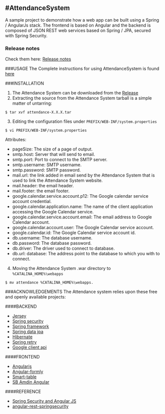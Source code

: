 #AttendanceSystem
---

A sample project to demonstrate how a web app can be built using a Spring / AngularJs stack. The frontend is based on Angular and the backend is composed of JSON REST web services based on Spring / JPA, secured with Spring Security.

### Release notes
Check them here: [Release notes](https://github.com/infinitiessoft/AttendenceSystem/blob/master/RELEASENOTES.md)

###USAGE
The Complete instructions for using AttendanceSystem is found [here](http://infinitiessoft.github.io/AttendenceSystem/)

###INSTALLATION
1. The Attendance System can be downloaded from the [Release](https://github.com/infinitiessoft/AttendenceSystem/releases)
2. Extracting the source from the Attendance System tarball is a simple matter of untarring:
```
$ tar xvf attendance-X.X.X.tar
```
3. Editing the configuration files under `PREFIX/WEB-INF/system.properties`
```
$ vi PREFIX/WEB-INF/system.properties
```
Attributes:
- pageSize: The size of a page of output.
- smtp.host: Server that will send to email.
- smtp.port: Port to connect to the SMTP server.
- smtp.username: SMTP username. 
- smtp.password: SMTP password.
- mail.url: the link added in email send by the Attendance System that is used to link the Attendance System website.
- mail.header: the email header.
- mail.footer: the email footer.
- google.calendar.service.account.p12: The Google calendar service account credential.
- google.calendar.application.name: The name of the client application accessing the Google Calendar service.
- google.calendar.service.account.email: The email address to Google Calendar account.
- google.calendar.account.user: The Google Calendar service account.
- google.calendar.id: The Google Calendar service account id.
- db.username: The database username.
- db.password: The database password.
- db.driver: The driver used to connect to database.
- db.url: database: The address point to the database to which you with to connect.

4. Moving the Attendance System .war directory to `%CATALINA_HOME%\webapps`
```
$ mv attendance %CATALINA_HOME%\webapps.
```


###ACKNOWLEDGEMENTS
The Attendance system relies upon these free and openly available projects:

####BACKEND
- [Jersey](https://jersey.java.net/)
- [Spring security](http://projects.spring.io/spring-security/)
- [Spring framework](https://projects.spring.io/spring-framework/)
- [Spring data jpa](http://projects.spring.io/spring-data-jpa/)
- [Hibernate](http://hibernate.org/orm/)
- [Spring retry](https://github.com/spring-projects/spring-retry)
- [Google client api](https://developers.google.com/api-client-library/java/)

####FRONTEND
- [Angularjs](https://angularjs.org/)
- [Angular-formly](http://angular-formly.com/)
- [Smart-table](http://lorenzofox3.github.io/smart-table-website/)
- [SB Amdin Angular](http://startangular.com/product/sb-admin-angular-theme/)

####REFERENCE
- [Spring Security and Angular JS](https://spring.io/guides/tutorials/spring-security-and-angular-js/)
- [angular-rest-springsecurity](https://github.com/philipsorst/angular-rest-springsecurity)


